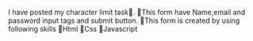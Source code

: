 
I have posted my character limit task📧.
🌟This form have Name,email and password input tags and submit button.
🌟This form is created by using following skills
📝Html
📝Css
📝Javascript


